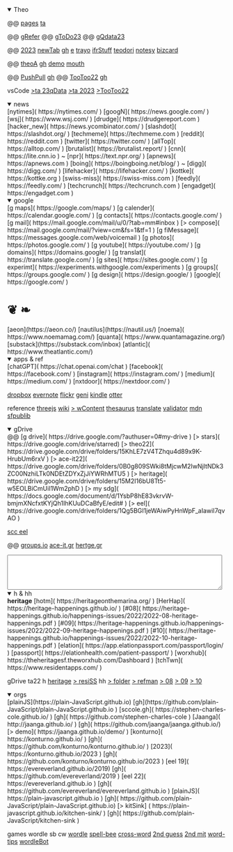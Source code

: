 <details class=box open><summary title="2022-10-06" >Theo</summary>

@@ [pages]( https://theo-armour.github.io/pages/ ) [ta]( https://github.com/theo-armour)

@@ [gRefer]( https://github.com/theo-armour/reference)
@@ [gToDo23]( https://github.com/theo-armour/2023-todo)
@@ [gQdata23]( https://github.com/theo-armour/2023-qdata/)

@@ [2023]( https://github.com/theo-armour/2023/)
[newTab]( https://theo-armour.github.io/2023/apps/newww-tab/ ) [gh]( https://github.com/theo-armour/2023/tree/master/apps/newww-tab ) [e]( https://github.com/theo-armour/2023/edit/main/apps/newww-tab/2023-01-08/new-tab-content.md )
[trayo](https://theo-armour.github.io/2023/apps/trayo/)
[ifrStuff](https://theo-armour.github.io/2023/apps/iframe-stuff)
[teodori](https://theo-armour.github.io/qdata/apps/teodori)
[notesy](https://theo-armour.github.io/qdata/apps/notesy)
[bizcard]( https://theo-armour.github.io/2023/about/business-card.html )

@@ [theoA]( https://theo-armour.github.io/ ) [gh]( https://github.com/theo-armour/theo-armour.github.io )
[demo]( https://theo-armour.github.io/2021/demo-reel/v-2021-08-31/iframe-carousel-r1.html )
[mouth]( https://theo-armour.github.io/mouth-stl-2022/simple-stl/" )

@@ [PushPull]( https://pushme-pullyou.github.io/ ) [gh]( https://github.com/pushme-pullyou/ )
@@ [TooToo22]( https://pushme-pullyou.github.io/tootoo-2022/ ) [gh]( https://github.com/pushme-pullyou/tootoo-2022/ )

vsCode
[&gt;ta 23qData]( https://vscode.dev/github/theo-armour/2023-qdata )
[&gt;ta 2023]( https://vscode.dev/github/theo-armour/2023 )
[&gt;TooToo22]( https://vscode.dev/github/pushme-pullyou/tootoo-2022/ )

</details>


<!-- NEWS -->


<details class=box open><summary>news</summary>
[nytimes]( https://nytimes.com/ )
[googN]( https://news.google.com/ ) &nbsp; [wsj]( https://www.wsj.com/ )
[drudge]( https://drudgereport.com )
[hacker_new]( https://news.ycombinator.com/ )
[slashdot]( https://slashdot.org/ )
[techmeme]( https://techmeme.com )
[reddit]( https://reddit.com )
[twitter]( https://twitter.com/ )
[allTop]( https://alltop.com/ )
[brutalist]( https://brutalist.report/ )
[cnn]( https://lite.cnn.io ) ~ [npr]( https://text.npr.org/ )
[apnews]( https://apnews.com )
[boing]( https://boingboing.net/blog/ ) ~ [digg]( https://digg.com/ )
[lifehacker]( https://lifehacker.com/ )
[kottke]( https://kottke.org )
[swiss-miss]( https://swiss-miss.com )
[feedly]( https://feedly.com/ )
[techcrunch]( https://techcrunch.com )
[engadget]( https://engadget.com )

</details>


<!-- GOOGLE -->


<details class=box open><summary>google</summary>
[g maps]( https://google.com/maps/ )
[g calender]( https://calendar.google.com/ )
[g contacts]( https://contacts.google.com/ )
[g mail]( https://mail.google.com/mail/u/0/?tab=mm#inbox )
[> compose]( https://mail.google.com/mail/?view=cm&amp;fs=1&amp;tf=1 )
[g fiMessage]( https://messages.google.com/web/voicemail )
[g photos]( https://photos.google.com/ )
[g youtube]( https://youtube.com/ )
[g domains]( https://domains.google/ )
[g translat]( https://translate.google.com/ )
[g sites]( https://sites.google.com/ )
[g experimt]( https://experiments.withgoogle.com/experiments )
[g groups]( https://groups.google.com/ )
[g design]( https://design.google/ )
[google]( https://google.com/ )
<h1>❦ ❧</h1>
[aeon](https://aeon.co/)
[nautilus](https://nautil.us/)
[noema]( https://www.noemamag.com/)
[quanta]( https://www.quantamagazine.org/)
[substack](https://substack.com/inbox)
[atlantic]( https://www.theatlantic.com/)

</details>


<!-- apps & ref -->


<details class=box open><summary>apps & ref</summary>
[chatGPT]( https://chat.openai.com/chat )
[facebook]( https://facebook.com/ )
[instagram]( https://instagram.com/ )
[medium]( https://medium.com/ )
[nxtdoor]( https://nextdoor.com/ )

[dropbox]( https://dropbox.com/home )
[evernote]( https://evernote.com/Home.action )
[flickr]( https://flickr.com/ )
[geni]( https://geni.com/family-tree/index/6000000004118029730 )
[kindle]( https://read.amazon.com/kindle-library )
[otter]( https://otter.ai/ )

reference
[threejs]( https://threejs.org )
[wiki]( https://en.wikipedia.org )
[> wContent]( https://en.wikipedia.org/wiki/Wikipedia:Contents/Categories )
[thesaurus]( https://thesaurus.com )
[translate]( https://translate.google.com/ )
[validator]( https://validator.w3.org/ )
[mdn]( https://developer.mozilla.org/en-US/ )
[sfpublib]( https://sfpl.org/)

</details>


<!-- gDrive -->


<details class=box open><summary>gDrive</summary>
@@ [g drive]( https://drive.google.com/?authuser=0#my-drive )
[> stars]( https://drive.google.com/drive/starred)
[> theo22]( https://drive.google.com/drive/folders/15KhLE7zV4TZhqu4d89x9K-HrubUm6rxV )
[> ace-it22]( https://drive.google.com/drive/folders/0B0g809SWki8tMjcwM2IwNjItNDk3ZC00NzhiLTk0NDEtZDYxZjJiYWRhMTU5 )
[> heritage]( https://drive.google.com/drive/folders/15M2I16bU8Tt5-w5EOLBiCmUiI1Wm2phD )
[> my sdg]( https://docs.google.com/document/d/1YsbP8hE83vkrvW-bmjmXNcfxtKYjQh1IhKUuDCaBfyE/edit# )
[> eel]( https://drive.google.com/drive/folders/1Qg5BGI1jeWAiwPyHnWpF_aIawiI7qvAO )

[scc eel]( https://drive.google.com/drive/folders/1_jB0axW28CIvjH0gTW44T9fSOxkl8frC )

@@ [groups.io]( https://groups.io/groups )
[ace-it.gr]( https://ace-it.groups.io/ )
[hertge.gr]( https://heritage.groups.io/g/residents/messages )

<textarea style="height:5rem;width:98%"></textarea>

 </details>


<!-- Heritage -->


<details class=box open><summary>h & hh</summary>
<b>heritage</b>
[hotm]( https://heritageonthemarina.org/ )
[HerHap]( https://heritage-happenings.github.io/ )
[#08]( https://heritage-happenings.github.io/happenings-issues/2022/2022-08-heritage-happenings.pdf ) [#09]( https://heritage-happenings.github.io/happenings-issues/2022/2022-09-heritage-happenings.pdf )
[#10]( https://heritage-happenings.github.io/happenings-issues/2022/2022-10-heritage-happenings.pdf )
[elation]( https://app.elationpassport.com/passport/login/ )
[passport]( https://elationhealth.com/patient-passport/ )
[worxhub]( https://theheritagesf.theworxhub.com/Dashboard )
[tchTwn]( https://www.residentapps.com/ )

gDrive ta22 h
[heritage]( https://drive.google.com/drive/folders/15M2I16bU8Tt5-w5EOLBiCmUiI1Wm2phD )
[> resiSS]( https://docs.google.com/spreadsheets/d/1BtqRUotYqAKiJSTiir5h4sLrTfMFg8XdtWvn46DYti8/edit#gid=1362604872 )
hh
[> folder]( https://drive.google.com/drive/folders/1MqjSUaIlRb7zjYd3886tlCMAQ0-Xk0Nk )
[> refman]( https://docs.google.com/document/d/1oO8sRRqVAj7g4FI-beDok11l9t590svvMwLJt5VUg5s )
[> 08]( https://docs.google.com/document/d/1iI9j5Ort73PLMPnUndQc7JEpPYQtoD3TickliqqSTb0/edit ) [> 09]( https://docs.google.com/document/d/1dC7MseGDhCl2x1fEOtmhGxenrMsGGxS9GR2dwJ-qDX8/edit )
[> 10]( https://docs.google.com/document/d/1Es--zDC4I4XYoklRJnSuMyhS1iggsuK2Y1KDTdHAMNQ/edit )

</details>


<!-- ORGS -->


<details class=box open> <summary>orgs</summary>
[plainJS](https://plain-JavaScript.github.io) [gh](https://github.com/plain-JavaScript/plain-JavaScript.github.io )
[sccole.gh]( https://stephen-charles-cole.github.io/ ) [gh]( https://github.com/stephen-charles-cole )
[Jaanga]( http://jaanga.github.io/ ) [gh]( https://github.com/jaanga/jaanga.github.io/)
[> demo]( https://jaanga.github.io/demo/ )
[konturno]( https://konturno.github.io/ ) [gh]( https://github.com/konturno/konturno.github.io/ )
[2023]( https://konturno.github.io/2023 ) [gh]( https://github.com/konturno/konturno.github.io/2023 )
[eel 19]( https://evereverland.github.io/2019) [gh]( https://github.com/evereverland/2019 )
[eel 22]( https://evereverland.github.io ) [gh]( https://github.com/evereverland/evereverland.github.io )
[plainJS]( https://plain-javascript.github.io ) [gh]( https://github.com/plain-JavaScript/plain-JavaScript.github.io)
[> kitSink] ( https://plain-javascript.github.io/kitchen-sink/ ) [gh]( https://github.com/plain-JavaScript/kitchen-sink )


games wordle sb cw
[wordle]( https://nytimes.com/games/wordle/index.html )
[spell-bee]( https://nytimes.com/puzzles/spelling-bee )
[cross-word]( https://nytimes.com/crosswords/game/mini )
[2nd guess]( https://real-statistics.com/wordle-strategy/best-first-two-guesses-wordle/ "slate" )
[2nd mit]( http://wordle-page.s3-website-us-east-1.amazonaws.com/ )
[word-tips]( https://word.tips/wordle/ )
[wordleBot]( https://nytimes.com/interactive/2022/upshot/wordle-bot.html )

 </details>
